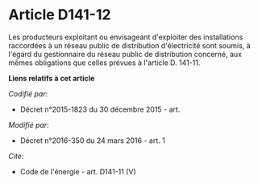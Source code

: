 # Article D141-12

Les producteurs exploitant ou envisageant d'exploiter des installations raccordées à un réseau public de distribution
d'électricité sont soumis, à l'égard du gestionnaire du réseau public de distribution concerné, aux mêmes obligations que
celles prévues à l'article D. 141-11.

**Liens relatifs à cet article**

_Codifié par_:

  - Décret n°2015-1823 du 30 décembre 2015 - art.

_Modifié par_:

  - Décret n°2016-350 du 24 mars 2016 - art. 1

_Cite_:

  - Code de l'énergie - art. D141-11 (V)
